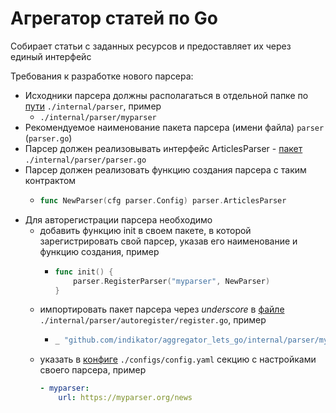 # Агрегатор статей по Go
Собирает статьи с заданных ресурсов и предоставляет их через единый интерфейс

Требования к разработке нового парсера:
* Исходники парсера должны располагаться в отдельной папке по [пути](./internal/parser) `./internal/parser`, пример
  * `./internal/parser/myparser`
* Рекомендуемое наименование пакета парсера (имени файла) `parser` (`parser.go`)
* Парсер должен реализовывать интерфейс ArticlesParser - [пакет](./internal/parser/parser.go) `./internal/parser/parser.go`
* Парсер должен реализовать функцию создания парсера с таким контрактом
  * ```go
    func NewParser(cfg parser.Config) parser.ArticlesParser
    ```
* Для авторегистрации парсера необходимо
  * добавить функцию init в своем пакете, в которой зарегистрировать свой парсер, указав его наименование и функцию создания, пример
    * ```go
      func init() {
          parser.RegisterParser("myparser", NewParser)
      }
      ```
  * импортировать пакет парсера черeз *underscore* в [файле](./internal/parser/autoregister/register.go) `./internal/parser/autoregister/register.go`, пример
    * ```go
      _ "github.com/indikator/aggregator_lets_go/internal/parser/myparser"
      ```
  * указать в [конфиге](./configs/config.yaml) `./configs/config.yaml` секцию с настройками своего парсера, пример
    ```yaml
    - myparser:
        url: https://myparser.org/news
    ```
